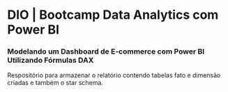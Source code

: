 
# DIO | Bootcamp Data Analytics com Power BI

### Modelando um Dashboard de E-commerce com Power BI Utilizando Fórmulas DAX

Respositório para armazenar o relatório contendo tabelas fato e dimensão criadas e também o star schema.
